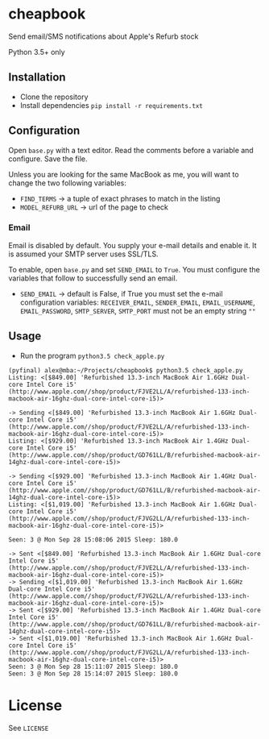 # cheapbook
Send email/SMS notifications about Apple's Refurb stock

Python 3.5+ only

## Installation
- Clone the repository
- Install dependencies `pip install -r requirements.txt`

## Configuration
Open `base.py` with a text editor. Read the comments before a variable and configure. Save the file.

Unless you are looking for the same MacBook as me, you will want to change the two following variables:
- `FIND_TERMS` -> a tuple of exact phrases to match in the listing
- `MODEL_REFURB_URL` -> url of the page to check

### Email
Email is disabled by default. You supply your e-mail details and enable it.
It is assumed your SMTP server uses SSL/TLS.

To enable, open `base.py` and set `SEND_EMAIL` to `True`. You must configure the variables that follow to successfully send an email.

- `SEND_EMAIL` -> default is False, if True you must set the e-mail configuration variables: `RECEIVER_EMAIL`, `SENDER_EMAIL`, `EMAIL_USERNAME`, `EMAIL_PASSWORD`, `SMTP_SERVER`, `SMTP_PORT` must not be an empty string `""`


## Usage
- Run the program `python3.5 check_apple.py`


```
(pyfinal) alex@mba:~/Projects/cheapbook$ python3.5 check_apple.py 
Listing: <[$849.00] 'Refurbished 13.3-inch MacBook Air 1.6GHz Dual-core Intel Core i5' (http://www.apple.com//shop/product/FJVE2LL/A/refurbished-133-inch-macbook-air-16ghz-dual-core-intel-core-i5)> 

-> Sending <[$849.00] 'Refurbished 13.3-inch MacBook Air 1.6GHz Dual-core Intel Core i5' (http://www.apple.com//shop/product/FJVE2LL/A/refurbished-133-inch-macbook-air-16ghz-dual-core-intel-core-i5)>
Listing: <[$929.00] 'Refurbished 13.3-inch MacBook Air 1.4GHz Dual-core Intel Core i5' (http://www.apple.com//shop/product/GD761LL/B/refurbished-macbook-air-14ghz-dual-core-intel-core-i5)> 

-> Sending <[$929.00] 'Refurbished 13.3-inch MacBook Air 1.4GHz Dual-core Intel Core i5' (http://www.apple.com//shop/product/GD761LL/B/refurbished-macbook-air-14ghz-dual-core-intel-core-i5)>
Listing: <[$1,019.00] 'Refurbished 13.3-inch MacBook Air 1.6GHz Dual-core Intel Core i5' (http://www.apple.com//shop/product/FJVG2LL/A/refurbished-133-inch-macbook-air-16ghz-dual-core-intel-core-i5)> 

Seen: 3 @ Mon Sep 28 15:08:06 2015 Sleep: 180.0

-> Sent <[$849.00] 'Refurbished 13.3-inch MacBook Air 1.6GHz Dual-core Intel Core i5' (http://www.apple.com//shop/product/FJVE2LL/A/refurbished-133-inch-macbook-air-16ghz-dual-core-intel-core-i5)>
-> Sending <[$1,019.00] 'Refurbished 13.3-inch MacBook Air 1.6GHz Dual-core Intel Core i5' (http://www.apple.com//shop/product/FJVG2LL/A/refurbished-133-inch-macbook-air-16ghz-dual-core-intel-core-i5)>
-> Sent <[$929.00] 'Refurbished 13.3-inch MacBook Air 1.4GHz Dual-core Intel Core i5' (http://www.apple.com//shop/product/GD761LL/B/refurbished-macbook-air-14ghz-dual-core-intel-core-i5)>
-> Sent <[$1,019.00] 'Refurbished 13.3-inch MacBook Air 1.6GHz Dual-core Intel Core i5' (http://www.apple.com//shop/product/FJVG2LL/A/refurbished-133-inch-macbook-air-16ghz-dual-core-intel-core-i5)>
Seen: 3 @ Mon Sep 28 15:11:07 2015 Sleep: 180.0
Seen: 3 @ Mon Sep 28 15:14:07 2015 Sleep: 180.0
```

# License
See `LICENSE`
